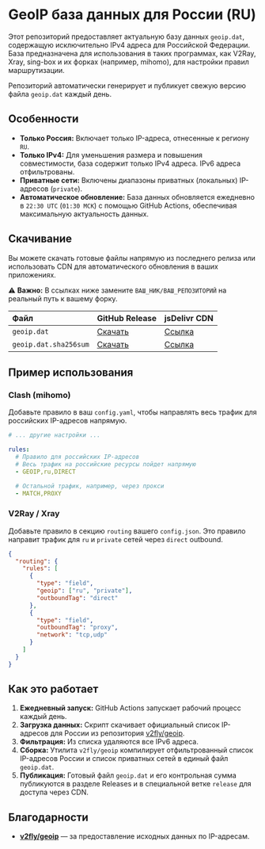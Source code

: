 
# GeoIP база данных для России (RU)

Этот репозиторий предоставляет актуальную базу данных `geoip.dat`, содержащую исключительно IPv4 адреса для Российской Федерации. База предназначена для использования в таких программах, как V2Ray, Xray, sing-box и их форках (например, mihomo), для настройки правил маршрутизации.

Репозиторий автоматически генерирует и публикует свежую версию файла `geoip.dat` каждый день.

## Особенности

*   **Только Россия:** Включает только IP-адреса, отнесенные к региону `RU`.
*   **Только IPv4:** Для уменьшения размера и повышения совместимости, база содержит только IPv4 адреса. IPv6 адреса отфильтрованы.
*   **Приватные сети:** Включены диапазоны приватных (локальных) IP-адресов (`private`).
*   **Автоматическое обновление:** База данных обновляется ежедневно в `22:30 UTC` (`01:30 МСК`) с помощью GitHub Actions, обеспечивая максимальную актуальность данных.

## Скачивание

Вы можете скачать готовые файлы напрямую из последнего релиза или использовать CDN для автоматического обновления в ваших приложениях.

⚠️ **Важно:** В ссылках ниже замените `ВАШ_НИК/ВАШ_РЕПОЗИТОРИЙ` на реальный путь к вашему форку.

| Файл | GitHub Release | jsDelivr CDN |
| :--- | :--- | :--- |
| `geoip.dat` | [Скачать](https://github.com/ВАШ_НИК/ВАШ_РЕПОЗИТОРИЙ/releases/download/latest/geoip.dat) | [Ссылка](https://cdn.jsdelivr.net/gh/ВАШ_НИК/ВАШ_РЕПОЗИТОРИЙ@release/geoip.dat) |
| `geoip.dat.sha256sum` | [Скачать](https://github.com/ВАШ_НИК/ВАШ_РЕПОЗИТОРИЙ/releases/download/latest/geoip.dat.sha256sum) | [Ссылка](https://cdn.jsdelivr.net/gh/ВАШ_НИК/ВАШ_РЕПОЗИТОРИЙ@release/geoip.dat.sha256sum) |

## Пример использования

### Clash (mihomo)

Добавьте правило в ваш `config.yaml`, чтобы направлять весь трафик для российских IP-адресов напрямую.

```yaml
# ... другие настройки ...

rules:
  # Правило для российских IP-адресов
  # Весь трафик на российские ресурсы пойдет напрямую
  - GEOIP,ru,DIRECT

  # Остальной трафик, например, через прокси
  - MATCH,PROXY
```

### V2Ray / Xray

Добавьте правило в секцию `routing` вашего `config.json`. Это правило направит трафик для `ru` и `private` сетей через `direct` outbound.

```json
{
  "routing": {
    "rules": [
      {
        "type": "field",
        "geoip": ["ru", "private"],
        "outboundTag": "direct"
      },
      {
        "type": "field",
        "outboundTag": "proxy",
        "network": "tcp,udp"
      }
    ]
  }
}
```

## Как это работает

1.  **Ежедневный запуск:** GitHub Actions запускает рабочий процесс каждый день.
2.  **Загрузка данных:** Скрипт скачивает официальный список IP-адресов для России из репозитория [v2fly/geoip](https://github.com/v2fly/geoip).
3.  **Фильтрация:** Из списка удаляются все IPv6 адреса.
4.  **Сборка:** Утилита `v2fly/geoip` компилирует отфильтрованный список IP-адресов России и список приватных сетей в единый файл `geoip.dat`.
5.  **Публикация:** Готовый файл `geoip.dat` и его контрольная сумма публикуются в разделе Releases и в специальной ветке `release` для доступа через CDN.

## Благодарности

*   **[v2fly/geoip](https://github.com/v2fly/geoip)** — за предоставление исходных данных по IP-адресам.
